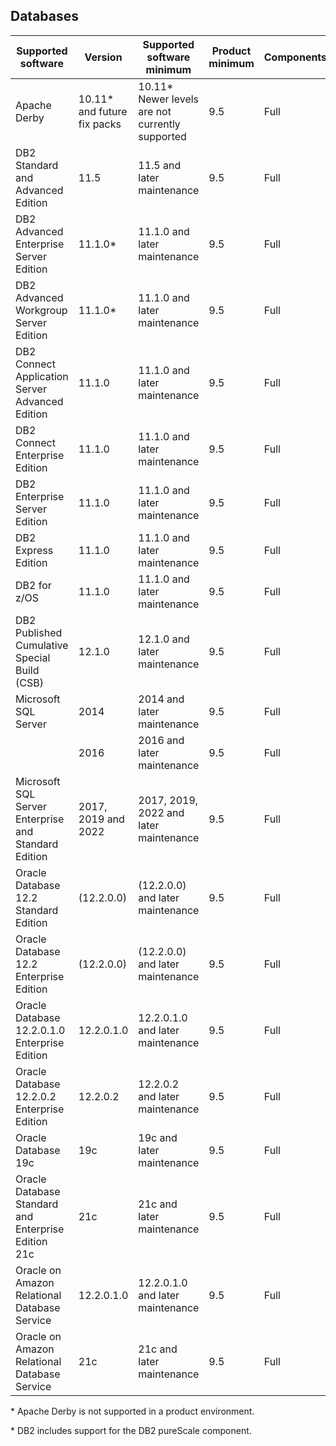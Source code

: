 ## Databases

<!-- This topic requires a short description -->

|Supported software|Version|Supported software minimum|Product minimum|Components|Operating system restrictions|
|-----------|-----|------------------|-----|------|-------------|
|Apache Derby|10.11* and future fix packs|10.11*<br/>Newer levels are not currently supported|9.5|Full|None|
|DB2 Standard and Advanced Edition|11.5|11.5 and later maintenance|9.5|Full|None|
|DB2 Advanced Enterprise Server Edition|11.1.0*|11.1.0 and later maintenance|9.5|Full|None|
|DB2 Advanced Workgroup Server Edition|11.1.0*|11.1.0 and later maintenance|9.5|Full|No|
|DB2 Connect Application Server Advanced Edition|11.1.0|11.1.0 and later maintenance|9.5|Full|None|
|DB2 Connect Enterprise Edition|11.1.0|11.1.0 and later maintenance|9.5|Full|None|
|DB2 Enterprise Server Edition|11.1.0|11.1.0 and later maintenance|9.5|Full|None|
|DB2 Express Edition|11.1.0|11.1.0 and later maintenance|9.5|Full|None|
|DB2 for z/OS|11.1.0|11.1.0 and later maintenance|9.5|Full|None|
|DB2 Published Cumulative Special Build (CSB)|12.1.0|12.1.0 and later maintenance|9.5|Full|None|
|Microsoft SQL Server|2014|2014 and later maintenance|9.5|Full|None|
||2016|2016 and later maintenance|9.5|Full|None|
|Microsoft SQL Server Enterprise and Standard Edition|2017, 2019 and 2022|2017, 2019, 2022 and later maintenance|9.5|Full|None|
|Oracle Database 12.2 Standard Edition|(12.2.0.0)|(12.2.0.0) and later maintenance|9.5|Full|None|
|Oracle Database 12.2 Enterprise Edition|(12.2.0.0)|(12.2.0.0) and later maintenance|9.5|Full|None|
|Oracle Database 12.2.0.1.0 Enterprise Edition|12.2.0.1.0|12.2.0.1.0 and later maintenance|9.5|Full|None|
|Oracle Database 12.2.0.2 Enterprise Edition|12.2.0.2|12.2.0.2 and later maintenance|9.5|Full|None|
|Oracle Database 19c|19c|19c and later maintenance|9.5|Full|None|
|Oracle Database Standard and Enterprise Edition 21c|21c|21c and later maintenance|9.5|Full|None|
|Oracle on Amazon Relational Database Service|12.2.0.1.0|12.2.0.1.0 and later maintenance|9.5|Full|None|
|Oracle on Amazon Relational Database Service|21c|21c and later maintenance|9.5|Full|No|

\* Apache Derby is not supported in a product environment.

\* DB2 includes support for the DB2 pureScale component.
